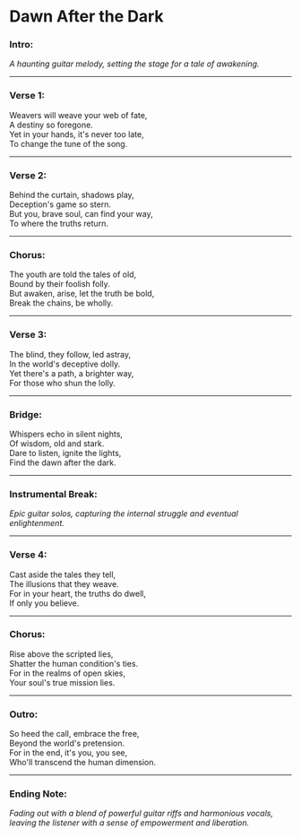 # Dawn After the Dark

### Intro:
_A haunting guitar melody, setting the stage for a tale of awakening._

---

### Verse 1:
Weavers will weave your web of fate,  
A destiny so foregone.  
Yet in your hands, it's never too late,  
To change the tune of the song.  

---

### Verse 2:
Behind the curtain, shadows play,  
Deception's game so stern.  
But you, brave soul, can find your way,  
To where the truths return.  

---

### Chorus:
The youth are told the tales of old,  
Bound by their foolish folly.  
But awaken, arise, let the truth be bold,  
Break the chains, be wholly.  

---

### Verse 3:
The blind, they follow, led astray,  
In the world's deceptive dolly.  
Yet there's a path, a brighter way,  
For those who shun the lolly.  

---

### Bridge:
Whispers echo in silent nights,  
Of wisdom, old and stark.  
Dare to listen, ignite the lights,  
Find the dawn after the dark.  

---

### Instrumental Break:
_Epic guitar solos, capturing the internal struggle and eventual enlightenment._

---

### Verse 4:
Cast aside the tales they tell,  
The illusions that they weave.  
For in your heart, the truths do dwell,  
If only you believe.  

---

### Chorus:
Rise above the scripted lies,  
Shatter the human condition's ties.  
For in the realms of open skies,  
Your soul's true mission lies.  

---

### Outro:
So heed the call, embrace the free,  
Beyond the world's pretension.  
For in the end, it's you, you see,  
Who'll transcend the human dimension.  

---

### Ending Note:
_Fading out with a blend of powerful guitar riffs and harmonious vocals, leaving the listener with a sense of empowerment and liberation._

